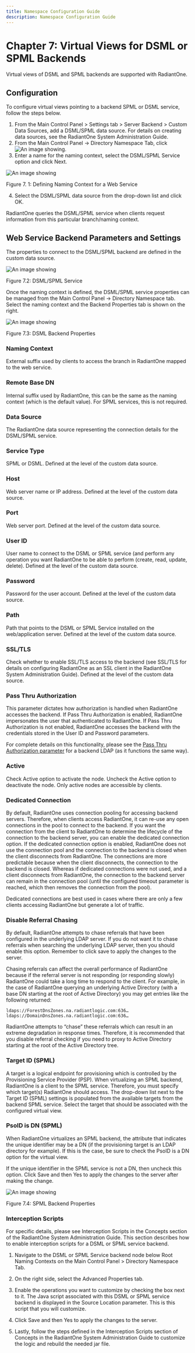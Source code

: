 ```yaml
---
title: Namespace Configuration Guide
description: Namespace Configuration Guide
---
```


# Chapter 7: Virtual Views for DSML or SPML Backends
Virtual views of DSML and SPML backends are supported with RadiantOne. 

## Configuration

To configure virtual views pointing to a backend SPML or DSML service, follow the steps below.

1.	From the Main Control Panel > Settings tab > Server Backend > Custom Data Sources, add a DSML/SPML data source. For details on creating data sources, see the RadiantOne System Administration Guide.
2.	From the Main Control Panel -> Directory Namespace Tab, click ![An image showing ](Media/plus-sign.jpg).
3.	Enter a name for the naming context, select the DSML/SPML Service option and click Next.

![An image showing ](Media/Image7.1.jpg)

Figure 7. 1: Defining Naming Context for a Web Service

4.	Select the DSML/SPML data source from the drop-down list and click OK.

RadiantOne queries the DSML/SPML service when clients request information from this particular branch/naming context.

## Web Service Backend Parameters and Settings

The properties to connect to the DSML/SPML backend are defined in the custom data source.

![An image showing ](Media/Image7.2.jpg)
 
Figure 7.2: DSML/SPML Service

Once the naming context is defined, the DSML/SPML service properties can be managed from the Main Control Panel -> Directory Namespace tab. Select the naming context and the Backend Properties tab is shown on the right.

![An image showing ](Media/Image7.3.jpg)
 
Figure 7.3: DSML Backend Properties

### Naming Context

External suffix used by clients to access the branch in RadiantOne mapped to the web service.

### Remote Base DN

Internal suffix used by RadiantOne, this can be the same as the naming context (which is the default value). For SPML services, this is not required.

### Data Source

The RadiantOne data source representing the connection details for the DSML/SPML service.

### Service Type

SPML or DSML. Defined at the level of the custom data source.

### Host

Web server name or IP address. Defined at the level of the custom data source.

### Port

Web server port. Defined at the level of the custom data source.

### User ID

User name to connect to the DSML or SPML service (and perform any operation you want RadiantOne to be able to perform (create, read, update, delete). Defined at the level of the custom data source.

### Password

Password for the user account. Defined at the level of the custom data source.

### Path

Path that points to the DSML or SPML Service installed on the web/application server. Defined at the level of the custom data source.

### SSL/TLS

Check whether to enable SSL/TLS access to the backend (see SSL/TLS for details on configuring RadiantOne as an SSL client in the RadiantOne System Administration Guide). Defined at the level of the custom data source.

### Pass Thru Authorization

This parameter dictates how authorization is handled when RadiantOne accesses the backend. If Pass Thru Authorization is enabled, RadiantOne impersonates the user that authenticated to RadiantOne. If Pass Thru Authorization is not enabled, RadiantOne accesses the backend with the credentials stored in the User ID and Password parameters.

For complete details on this functionality, please see the [Pass Thru Authorization parameter](03-virtual-view-of-ldap-backends#pass-thru-authorization) for a backend LDAP (as it functions the same way).

### Active

Check Active option to activate the node. Uncheck the Active option to deactivate the node. Only active nodes are accessible by clients.

### Dedicated Connection

By default, RadiantOne uses connection pooling for accessing backend servers. Therefore, when clients access RadiantOne, it can re-use any open connections in the pool to connect to the backend. If you want the connection from the client to RadiantOne to determine the lifecycle of the connection to the backend server, you can enable the dedicated connection option. If the dedicated connection option is enabled, RadiantOne does not use the connection pool and the connection to the backend is closed when the client disconnects from RadiantOne. The connections are more predictable because when the client disconnects, the connection to the backend is closed. Whereas if dedicated connections were not used, and a client disconnects from RadiantOne, the connection to the backend server can remain in the connection pool (until the configured timeout parameter is reached, which then removes the connection from the pool).

Dedicated connections are best used in cases where there are only a few clients accessing RadiantOne but generate a lot of traffic.

### Disable Referral Chasing

By default, RadiantOne attempts to chase referrals that have been configured in the underlying LDAP server. If you do not want it to chase referrals when searching the underlying LDAP server, then you should enable this option. Remember to click save to apply the changes to the server.

Chasing referrals can affect the overall performance of RadiantOne because if the referral server is not responding (or responding slowly) RadiantOne could take a long time to respond to the client. For example, in the case of RadiantOne querying an underlying Active Directory (with a base DN starting at the root of Active Directory) you may get entries like the following returned:

```
ldaps://ForestDnsZones.na.radiantlogic.com:636…
ldaps://DomainDnsZones.na.radiantlogic.com:636…
```

RadiantOne attempts to “chase” these referrals which can result in an extreme degradation in response times. Therefore, it is recommended that you disable referral checking if you need to proxy to Active Directory starting at the root of the Active Directory tree.

### Target ID (SPML)

A target is a logical endpoint for provisioning which is controlled by the Provisioning Service Provider (PSP). When virtualizing an SPML backend, RadiantOne is a client to the SPML service. Therefore, you must specify which target(s) RadiantOne should access. The drop-down list next to the Target ID (SPML) settings is populated from the available targets from the backend SPML service. Select the target that should be associated with the configured virtual view.

### PsoID is DN (SPML)

When RadiantOne virtualizes an SPML backend, the attribute that indicates the unique identifier may be a DN (if the provisioning target is an LDAP directory for example). If this is the case, be sure to check the PsoID is a DN option for the virtual view. 

If the unique identifier in the SPML service is not a DN, then uncheck this option. Click Save and then Yes to apply the changes to the server after making the change.

![An image showing ](Media/Image7.4.jpg)
 
Figure 7.4: SPML Backend Properties

### Interception Scripts

For specific details, please see Interception Scripts in the Concepts section of the RadiantOne System Administration Guide. This section describes how to enable interception scripts for a DSML or SPML service backend.

1.	Navigate to the DSML or SPML Service backend node below Root Naming Contexts on the Main Control Panel > Directory Namespace Tab. 

2.	On the right side, select the Advanced Properties tab.

3.	Enable the operations you want to customize by checking the box next to it. The Java script associated with this DSML or SPML service backend is displayed in the Source Location parameter. This is this script that you will customize.

4.	Click Save and then Yes to apply the changes to the server.

5.	Lastly, follow the steps defined in the Interception Scripts section of Concepts in the RadiantOne System Administration Guide to customize the logic and rebuild the needed jar file.
 